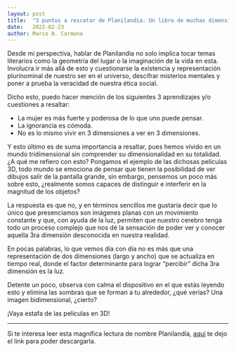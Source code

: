 ```yaml
---
layout: post
title:  "3 puntos a rescatar de Planilandia. Un libro de muchas dimensiones."
date:   2022-02-23
author: Marco A. Carmona
---
```


Desde mi perspectiva, hablar de Planilandia no solo implica tocar temas literarios como la geometría del lugar o la imaginación de la vida en esta. Involucra ir más allá de esto y cuestionarse la existencia y representación plurinominal de nuestro ser en el universo, descifrar misterios mentales y poner a prueba la veracidad de nuestra ética social.

Dicho esto, puedo hacer mención de los siguientes 3 aprendizajes y/o cuestiones a resaltar: 

- La mujer es más fuerte y poderosa de lo que uno puede pensar.
- La ignorancia es cómoda. 
- No es lo mismo vivir en 3 dimensiones a ver en 3 dimensiones. 

Y esto último es de suma importancia a resaltar, pues hemos vivido en un mundo tridimensional sin comprender su dimensionalidad en su totalidad. ¿A qué me refiero con esto? Pongamos el ejemplo de las dichosas películas 3D, todo mundo se emociona de pensar que tienen la posibilidad de ver dibujos salir de la pantalla grande, sin embargo, pensemos un poco más sobre esto, ¿realmente somos capaces de distinguir e interferir en la magnitud de los objetos? 

La respuesta es que no, y en términos sencillos me gustaría decir que lo único que presenciamos son imágenes planas con un movimiento constante y que, con ayuda de la luz, permiten que nuestro cerebro tenga todo un proceso complejo que nos dé la sensación de poder ver y conocer aquella 3ra dimensión desconocida en nuestra realidad.

En pocas palabras, lo que vemos día con día no es más que una representación de dos dimensiones (largo y ancho) que se actualiza en tiempo real, donde el factor determinante para lograr “percibir” dicha 3ra dimensión es la luz.

Detente un poco, observa con calma el dispositivo en el que estás leyendo esto y elimina las sombras que se forman a tu alrededor, ¿qué verías? Una imagen bidimensional, ¿cierto?

¡Vaya estafa de las películas en 3D!

---

Si te interesa leer esta magnífica lectura de nombre Planilandía, [aquí](/Blog/assets/docs/Planilandia.pdf) te dejo el link para poder descargarla.